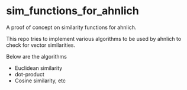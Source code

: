 # sim_functions_for_ahnlich

A proof of concept on similarity functions for ahnlich.

This repo tries to implement various algorithms to be used by ahnlich to check for vector similarities.


Below are the algorithms

- Euclidean similarity
- dot-product
- Cosine similarity, etc


